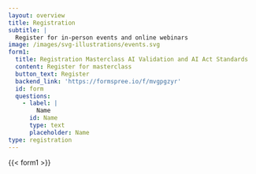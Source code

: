 ```yaml
---
layout: overview
title: Registration
subtitle: |
  Register for in-person events and online webinars
image: /images/svg-illustrations/events.svg
form1:
  title: Registration Masterclass AI Validation and AI Act Standards
  content: Register for masterclass
  button_text: Register
  backend_link: 'https://formspree.io/f/mvgpgzyr'
  id: form
  questions:
    - label: |
        Name
      id: Name
      type: text
      placeholder: Name
type: registration
---
```


{{< form1 >}}
